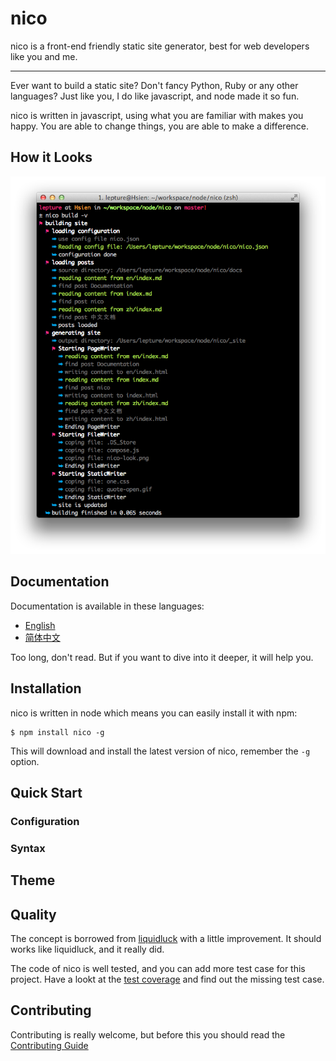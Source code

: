 # nico

nico is a front-end friendly static site generator, best for web developers like you and me.

-----------

Ever want to build a static site? Don't fancy Python, Ruby or any other languages? Just like you, I do like javascript, and node made it so fun.

nico is written in javascript, using what you are familiar with makes you happy. You are able to change things, you are able to make a difference.


## How it Looks

![nico](./nico-look.png)


## Documentation

Documentation is available in these languages:

- [English](./en/)
- [简体中文](./zh/)

Too long, don't read. But if you want to dive into it deeper, it will help you.


## Installation

nico is written in node which means you can easily install it with npm:

```
$ npm install nico -g
```

This will download and install the latest version of nico, remember the ``-g`` option.

## Quick Start


### Configuration

### Syntax


## Theme


## Quality

The concept is borrowed from [liquidluck](http://lab.lepture.com/liquidluck/) with a little improvement. It should works like liquidluck, and it really did.

The code of nico is well tested, and you can add more test case for this project.
Have a lookt at the [test coverage](./coverage.html') and find out the missing test case.


## Contributing

Contributing is really welcome, but before this you should read the [Contributing Guide](https://github.com/lepture/nico/blob/master/CONTRIBUTING.md)
